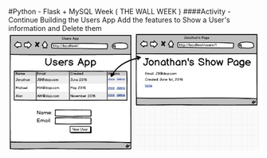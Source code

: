 #Python - Flask + MySQL Week ( THE WALL WEEK )
####Activity - Continue Building the Users App
Add the features to Show a User's information and Delete them
![alt text](Py1_UsersApp_Day3.png "Users App Day 3")
